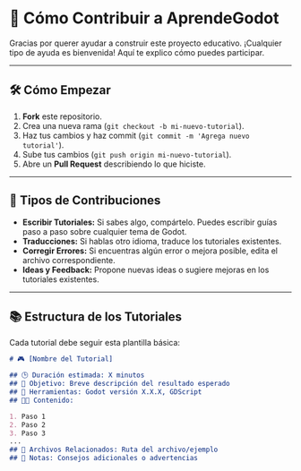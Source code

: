 
# 🤝 Cómo Contribuir a AprendeGodot

Gracias por querer ayudar a construir este proyecto educativo. ¡Cualquier tipo de ayuda es bienvenida! Aquí te explico cómo puedes participar.

---

## 🛠️ Cómo Empezar

1. **Fork** este repositorio.
2. Crea una nueva rama (`git checkout -b mi-nuevo-tutorial`).
3. Haz tus cambios y haz commit (`git commit -m 'Agrega nuevo tutorial'`).
4. Sube tus cambios (`git push origin mi-nuevo-tutorial`).
5. Abre un **Pull Request** describiendo lo que hiciste.

---

## 📝 Tipos de Contribuciones

- **Escribir Tutoriales:** Si sabes algo, compártelo. Puedes escribir guías paso a paso sobre cualquier tema de Godot.
- **Traducciones:** Si hablas otro idioma, traduce los tutoriales existentes.
- **Corregir Errores:** Si encuentras algún error o mejora posible, edita el archivo correspondiente.
- **Ideas y Feedback:** Propone nuevas ideas o sugiere mejoras en los tutoriales existentes.

---

## 📚 Estructura de los Tutoriales

Cada tutorial debe seguir esta plantilla básica:

```markdown
# 🎮 [Nombre del Tutorial]

## 🕒 Duración estimada: X minutos  
## 📌 Objetivo: Breve descripción del resultado esperado  
## 🧰 Herramientas: Godot versión X.X.X, GDScript  
## 🧑‍💻 Contenido:

1. Paso 1
2. Paso 2
3. Paso 3
...
## 📂 Archivos Relacionados: Ruta del archivo/ejemplo  
## 📝 Notas: Consejos adicionales o advertencias
